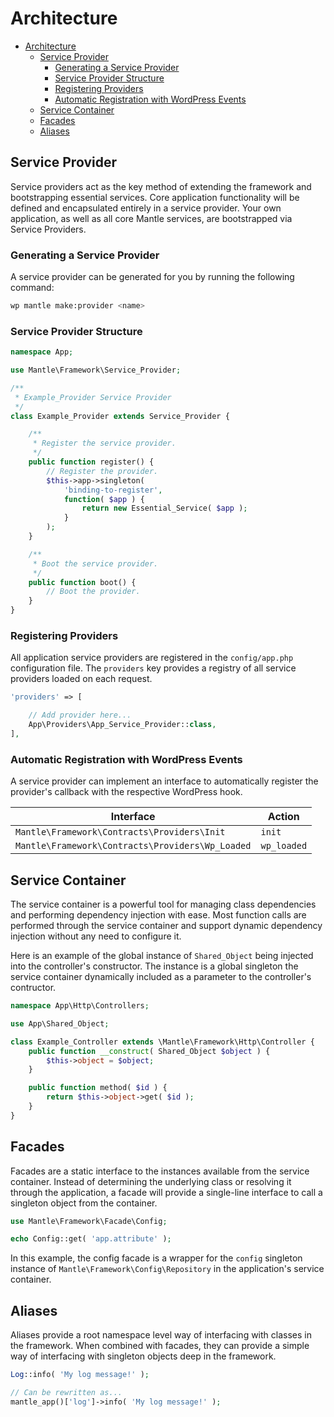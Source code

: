 Architecture
============

- [Architecture](#architecture)
	- [Service Provider](#service-provider)
		- [Generating a Service Provider](#generating-a-service-provider)
		- [Service Provider Structure](#service-provider-structure)
		- [Registering Providers](#registering-providers)
		- [Automatic Registration with WordPress Events](#automatic-registration-with-wordpress-events)
	- [Service Container](#service-container)
	- [Facades](#facades)
	- [Aliases](#aliases)

## Service Provider
Service providers act as the key method of extending the framework and bootstrapping essential services. Core application functionality will be defined and encapsulated entirely in a service provider. Your own application, as well as all core Mantle services, are bootstrapped via Service Providers.

### Generating a Service Provider
A service provider can be generated for you by running the following command:

```bash
wp mantle make:provider <name>
```

### Service Provider Structure
```php
namespace App;

use Mantle\Framework\Service_Provider;

/**
 * Example_Provider Service Provider
 */
class Example_Provider extends Service_Provider {

	/**
	 * Register the service provider.
	 */
	public function register() {
		// Register the provider.
		$this->app->singleton(
			'binding-to-register',
			function( $app ) {
				return new Essential_Service( $app );
			}
		);
	}

	/**
	 * Boot the service provider.
	 */
	public function boot() {
		// Boot the provider.
	}
}
```

### Registering Providers
All application service providers are registered in the `config/app.php` configuration file. The `providers` key provides a registry of all service providers loaded on each request.

```php
'providers' => [

	// Add provider here...
	App\Providers\App_Service_Provider::class,
],
```

### Automatic Registration with WordPress Events
A service provider can implement an interface to automatically register the provider's callback with the respective WordPress hook.

Interface | Action
--------- | ------
`Mantle\Framework\Contracts\Providers\Init` | `init`
`Mantle\Framework\Contracts\Providers\Wp_Loaded` | `wp_loaded`

## Service Container
The service container is a powerful tool for managing class dependencies and performing dependency injection with ease. Most function calls are performed through the service container and support dynamic dependency injection without any need to configure it.

Here is an example of the global instance of `Shared_Object` being injected into the controller's constructor. The instance is a global singleton the service container dynamically included as a parameter to the controller's contructor.

```php
namespace App\Http\Controllers;

use App\Shared_Object;

class Example_Controller extends \Mantle\Framework\Http\Controller {
	public function __construct( Shared_Object $object ) {
		$this->object = $object;
	}

	public function method( $id ) {
		return $this->object->get( $id );
	}
}
```

## Facades
Facades are a static interface to the instances available from the service container. Instead of determining the underlying class or resolving it through the application, a facade will provide a single-line interface to call a singleton object from the container.

```php
use Mantle\Framework\Facade\Config;

echo Config::get( 'app.attribute' );
```

In this example, the config facade is a wrapper for the `config` singleton instance of `Mantle\Framework\Config\Repository` in the application's service container.

## Aliases

Aliases provide a root namespace level way of interfacing with classes in the framework. When combined with facades, they can provide a simple way of interfacing with singleton objects deep in the framework.


```php
Log::info( 'My log message!' );

// Can be rewritten as...
mantle_app()['log']->info( 'My log message!' );
```
